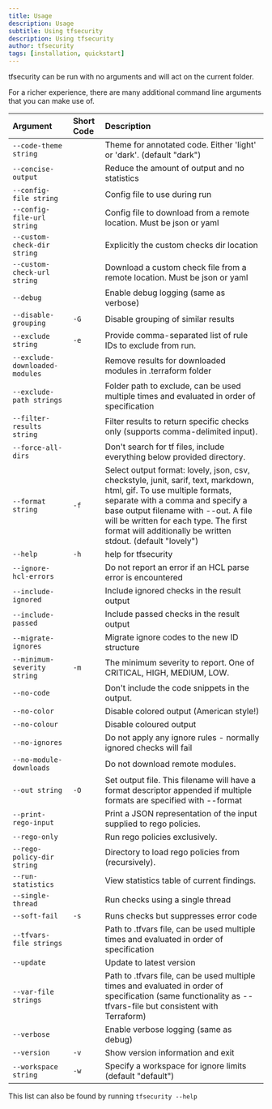 ```yaml
---
title: Usage
description: Usage
subtitle: Using tfsecurity
description: Using tfsecurity
author: tfsecurity
tags: [installation, quickstart]
---
```


tfsecurity can be run with no arguments and will act on the current folder.

For a richer experience, there are many additional command line arguments that you can make use of.

| Argument                       | Short Code | Description                                                                                                                                                                                                                                                                                |
|:-------------------------------|:-----------|:-------------------------------------------------------------------------------------------------------------------------------------------------------------------------------------------------------------------------------------------------------------------------------------------|
| `--code-theme string`          |            | Theme for annotated code. Either 'light' or 'dark'. (default "dark")                                                                                                                                                                                                                       |
| `--concise-output    `         |            | Reduce the amount of output and no statistics                                                                                                                                                                                                                                              |
| `--config-file string `        |            | Config file to use during run                                                                                                                                                                                                                                                              |
| `--config-file-url string `    |            | Config file to download from a remote location. Must be json or yaml                                                                                                                                                                                                                       |
| `--custom-check-dir string`    |            | Explicitly the custom checks dir location                                                                                                                                                                                                                                                  |
| `--custom-check-url string`    |            |Download a custom check file from a remote location. Must be json or yaml                                                                                                                                                                                                                   |
| `--debug`                      |            | Enable debug logging (same as verbose)                                                                                                                                                                                                                                                     |
| `--disable-grouping`           | `-G`       | Disable grouping of similar results                                                                                                                                                                                                                                                        |
| `--exclude string`             | `-e`       | Provide comma-separated list of rule IDs to exclude from run.                                                                                                                                                                                                                              |
| `--exclude-downloaded-modules` |            | Remove results for downloaded modules in .terraform folder                                                                                                                                                                                                                                 |
| `--exclude-path strings`       |            | Folder path to exclude, can be used multiple times and evaluated in order of specification                                                                                                                                                                                                 |
| `--filter-results string`      |            | Filter results to return specific checks only (supports comma-delimited input).                                                                                                                                                                                                            |
| `--force-all-dirs`             |            | Don't search for tf files, include everything below provided directory.                                                                                                                                                                                                                    |
| `--format string`              | `-f`       | Select output format: lovely, json, csv, checkstyle, junit, sarif, text, markdown, html, gif. To use multiple formats, separate with a comma and specify a base output filename with --out. A file will be written for each type. The first format will additionally be written stdout. (default "lovely") |
| `--help`                       | `-h`       | help for tfsecurity                                                                                                                                                                                                                                                                             |
| `--ignore-hcl-errors`          |            | Do not report an error if an HCL parse error is encountered                                                                                                                                                                                                                                |
| `--include-ignored  `          |            | Include ignored checks in the result output                                                                                                                                                                                                                                                |
| `--include-passed`             |            | Include passed checks in the result output                                                                                                                                                                                                                                                 |
| `--migrate-ignores`            |            | Migrate ignore codes to the new ID structure                                                                                                                                                                                                                                               |
| `--minimum-severity string`    | `-m`       | The minimum severity to report. One of CRITICAL, HIGH, MEDIUM, LOW.                                                                                                                                                                                                                        |
| `--no-code`                    |            | Don't include the code snippets in the output.                                                                                                                                                                                                                                             |
| `--no-color`                   |            | Disable colored output (American style!)                                                                                                                                                                                                                                                   |
| `--no-colour`                  |            | Disable coloured output                                                                                                                                                                                                                                                                    |
| `--no-ignores`                 |            | Do not apply any ignore rules - normally ignored checks will fail                                                                                                                                                                                                                          |
| `--no-module-downloads`        |            | Do not download remote modules.                                                                                                                                                                                                                                                            |
| `--out string`                 | `-O`       | Set output file. This filename will have a format descriptor appended if multiple formats are specified with --format                                                                                                                                                                      |
| `--print-rego-input`           |            | Print a JSON representation of the input supplied to rego policies.                                                                                                                                                                                                                        |
| `--rego-only`                  |            | Run rego policies exclusively.                                                                                                                                                                                                                                                             |
| `--rego-policy-dir string`     |            | Directory to load rego policies from (recursively).                                                                                                                                                                                                                                        |
| `--run-statistics`             |            | View statistics table of current findings.                                                                                                                                                                                                                                                 |
| `--single-thread`              |            | Run checks using a single thread                                                                                                                                                                                                                                                           |
| `--soft-fail`                  | `-s`       | Runs checks but suppresses error code                                                                                                                                                                                                                                                      |
| `--tfvars-file strings`        |            | Path to .tfvars file, can be used multiple times and evaluated in order of specification                                                                                                                                                                                                   |
| `--update`                     |            | Update to latest version                                                                                                                                                                                                                                                                   |
| `--var-file strings`           |            | Path to .tfvars file, can be used multiple times and evaluated in order of specification (same functionality as --tfvars-file but consistent with Terraform)                                                                                                                              |
| `--verbose`                    |            | Enable verbose logging (same as debug)                                                                                                                                                                                                                                                     |
| `--version`                    | `-v`       | Show version information and exit                                                                                                                                                                                                                                                          |
| `--workspace string`           | `-w`       | Specify a workspace for ignore limits (default "default")                                                                                                                                                                                                                                  |


This list can also be found by running `tfsecurity --help`
